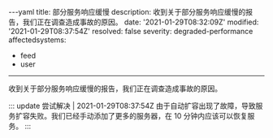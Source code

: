 ---yaml
title: 部分服务响应缓慢
description: 收到关于部分服务响应缓慢的报告，我们正在调查造成事故的原因。
date: '2021-01-29T08:32:09Z'
modified: '2021-01-29T08:37:54Z'
resolved: false
severity: degraded-performance
affectedsystems:
  - feed
  - user
---
收到关于部分服务响应缓慢的报告，我们正在调查造成事故的原因。

::: update 尝试解决 | 2021-01-29T08:37:54Z
由于自动扩容出现了故障，导致服务扩容失败。我们已经手动添加了更多的服务器，在 10 分钟内应该可以恢复服务。
:::

